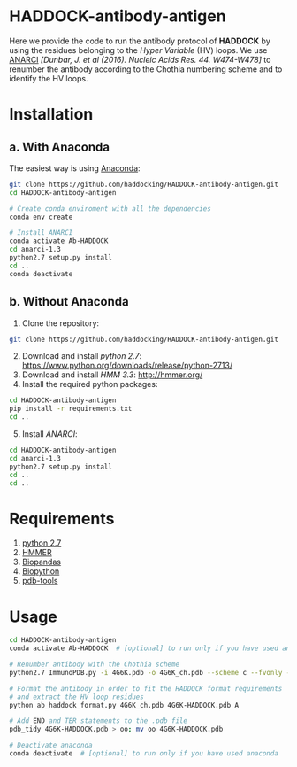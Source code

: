 # HADDOCK-antibody-antigen

Here we provide the code to run the antibody protocol of **HADDOCK** by using the residues belonging to the *Hyper Variable* (HV) loops.
We use [ANARCI](http://opig.stats.ox.ac.uk/webapps/newsabdab/sabpred/anarci/) *[Dunbar, J. et al (2016). Nucleic Acids Res. 44. W474-W478]* to renumber the antibody according to the Chothia numbering scheme and to identify the HV loops.

# Installation
## a. With Anaconda
The easiest way is using [Anaconda](https://www.anaconda.com/distribution/):

``` bash
git clone https://github.com/haddocking/HADDOCK-antibody-antigen.git
cd HADDOCK-antibody-antigen 

# Create conda enviroment with all the dependencies
conda env create 

# Install ANARCI
conda activate Ab-HADDOCK 
cd anarci-1.3
python2.7 setup.py install
cd ..
conda deactivate
```

## b. Without Anaconda

1. Clone the repository: 
``` bash
git clone https://github.com/haddocking/HADDOCK-antibody-antigen.git
```
2. Download and install *python 2.7*: https://www.python.org/downloads/release/python-2713/
3. Download and install *HMM 3.3*: http://hmmer.org/
4. Install the required python packages:
``` bash
cd HADDOCK-antibody-antigen 
pip install -r requirements.txt
cd ..
```
5. Install *ANARCI*:
``` bash
cd HADDOCK-antibody-antigen
cd anarci-1.3
python2.7 setup.py install
cd ..
cd ..
```

# Requirements

1. [python 2.7](https://www.python.org/downloads/release/python-2713/)
2. [HMMER](http://hmmer.org/)
3. [Biopandas](http://rasbt.github.io/biopandas/)
4. [Biopython](https://biopython.org/) 
5. [pdb-tools](https://github.com/haddocking/pdb-tools)  

# Usage  

```bash
cd HADDOCK-antibody-antigen
conda activate Ab-HADDOCK  # [optional] to run only if you have used anaconda 

# Renumber antibody with the Chothia scheme
python2.7 ImmunoPDB.py -i 4G6K.pdb -o 4G6K_ch.pdb --scheme c --fvonly --rename --splitscfv

# Format the antibody in order to fit the HADDOCK format requirements
# and extract the HV loop residues
python ab_haddock_format.py 4G6K_ch.pdb 4G6K-HADDOCK.pdb A 

# Add END and TER statements to the .pdb file
pdb_tidy 4G6K-HADDOCK.pdb > oo; mv oo 4G6K-HADDOCK.pdb

# Deactivate anaconda
conda deactivate  # [optional] to run only if you have used anaconda 
```
